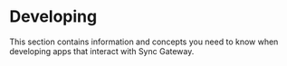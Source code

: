 # Developing
This section contains information and concepts you need to know when developing apps that interact with Sync Gateway.


